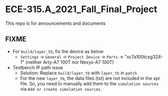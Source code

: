 # ECE-315.A_2021_Fall_Final_Project

This repo is for announcements and documents

## FIXME
- For `build/layer_tb`, fix the device as below
  - `Settings` -> `General` -> `Project Device` -> `Parts` -> "xc7a100tcsg324-1" (neither Arty-A7 100T nor Nexys-A7 100T)
- Testbench IP path issue
  - Solution: Replace `build/layer_tb` with `layer_tb` in `patch`
  - For the new `layer_tb`, the data files (txt) are not included in the xpr file. So, you need to manually add them to the `simulation sources` via `Add or create simulation sources`.
  
